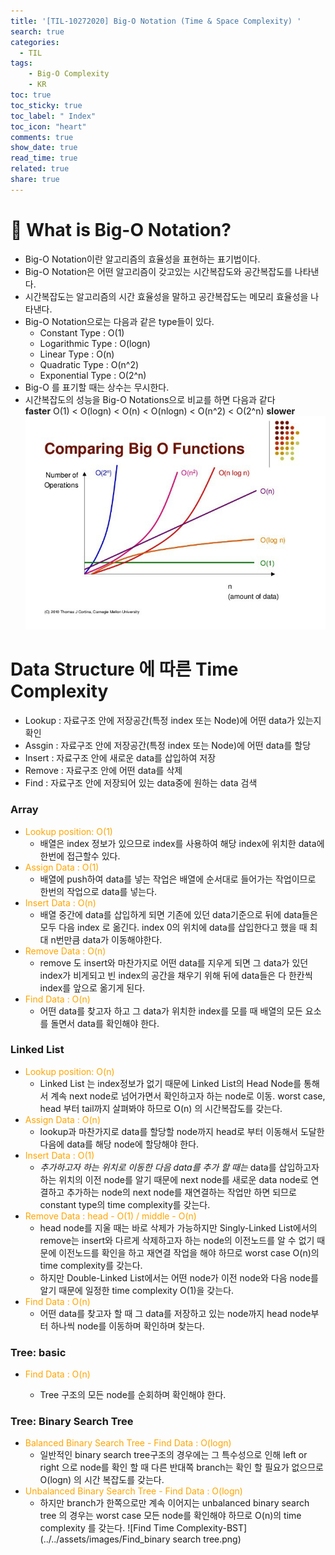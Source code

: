 ```yaml
---
title: '[TIL-10272020] Big-O Notation (Time & Space Complexity) '
search: true
categories: 
  - TIL
tags:
    - Big-O Complexity
    - KR
toc: true
toc_sticky: true
toc_label: " Index"
toc_icon: "heart"
comments: true
show_date: true
read_time: true
related: true
share: true
---
```


# 🔎 What is Big-O Notation?

- Big-O Notation이란 알고리즘의 효율성을 표현하는 표기법이다.
- Big-O Notation은 어떤 알고리즘이 갖고있는 시간복잡도와 공간복잡도를 나타낸다.
- 시간복잡도는 알고리즘의 시간 효율성을 말하고 공간복잡도는 메모리 효율성을 나타낸다.
- Big-O Notation으로는 다음과 같은 type들이 있다.
  - Constant Type : O(1)
  - Logarithmic Type : O(logn)
  - Linear Type : O(n)
  - Quadratic Type : O(n^2)
  - Exponential Type : O(2^n)
- Big-O 를 표기할 때는 상수는 무시한다.
- 시간복잡도의 성능을 Big-O Notations으로 비교를 하면 다음과 같다<br>
  **faster** O(1) < O(logn) < O(n) < O(nlogn) < O(n^2) < O(2^n) **slower**
  ![Comparing Algorithm with Big-O Notation ](../../assets/images/big-o_notation.png)

# Data Structure 에 따른 Time Complexity

- Lookup : 자료구조 안에 저장공간(특정 index 또는 Node)에 어떤 data가 있는지 확인
- Assgin : 자료구조 안에 저장공간(특정 index 또는 Node)에 어떤 data를 할당
- Insert : 자료구조 안에 새로운 data를 삽입하여 저장
- Remove : 자료구조 안에 어떤 data를 삭제
- Find : 자료구조 안에 저장되어 있는 data중에 원하는 data 검색

### Array

- <span style="color:orange">Lookup position: O(1)</span>
  - 배열은 index 정보가 있으므로 index를 사용하여 해당 index에 위치한 data에 한번에 접근할수 있다.
- <span style="color:orange">Assign Data : O(1)</span>
  - 배열에 push하여 data를 넣는 작업은 배열에 순서대로 들어가는 작업이므로 한번의 작업으로 data를 넣는다.
- <span style="color:orange">Insert Data : O(n)</span>
  - 배열 중간에 data를 삽입하게 되면 기존에 있던 data기준으로 뒤에 data들은 모두 다음 index 로 옮긴다. index 0의 위치에 data를 삽입한다고 했을 때 최대 n번만큼 data가 이동해야한다.
- <span style="color:orange">Remove Data : O(n)</span>
  - remove 도 insert와 마찬가지로 어떤 data를 지우게 되면 그 data가 있던 index가 비게되고 빈 index의 공간을 채우기 위해 뒤에 data들은 다 한칸씩 index를 앞으로 옮기게 된다.
- <span style="color:orange">Find Data : O(n)</span>
  - 어떤 data를 찾고자 하고 그 data가 위치한 index를 모를 때 배열의 모든 요소를 돌면서 data를 확인해야 한다.

### Linked List

- <span style="color:orange">Lookup position: O(n)</span>
  - Linked List 는 index정보가 없기 때문에 Linked List의 Head Node를 통해서 계속 next node로 넘어가면서 확인하고자 하는 node로 이동. worst case, head 부터 tail까지 살펴봐야 하므로 O(n) 의 시간복잡도를 갖는다.
- <span style="color:orange">Assign Data : O(n)</span>
  - lookup과 마찬가지로 data를 할당할 node까지 head로 부터 이동해서 도달한 다음에 data를 해당 node에 할당해야 한다.
- <span style="color:orange">Insert Data : O(1)</span>
  - _추가하고자 하는 위치로 이동한 다음 data를 추가 할 때는_ data를 삽입하고자 하는 위치의 이전 node를 알기 때문에 next node를 새로운 data node로 연결하고 추가하는 node의 next node를 재연결하는 작업만 하면 되므로 constant type의 time complexity를 갖는다.
- <span style="color:orange">Remove Data : head - O(1) / middle - O(n)</span>
  - head node를 지울 때는 바로 삭제가 가능하지만 Singly-Linked List에서의 remove는 insert와 다르게 삭제하고자 하는 node의 이전노드를 알 수 없기 때문에 이전노드를 확인을 하고 재연결 작업을 해야 하므로 worst case O(n)의 time complexity를 갖는다.
  - 하지만 Double-Linked List에서는 어떤 node가 이전 node와 다음 node를 알기 때문에 일정한 time complexity O(1)을 갖는다.
- <span style="color:orange">Find Data : O(n)</span>
  - 어떤 data를 찾고자 할 때 그 data를 저장하고 있는 node까지 head node부터 하나씩 node를 이동하며 확인하며 찾는다.

### Tree: basic

- <span style="color:orange">Find Data : O(n)</span>

  - Tree 구조의 모든 node를 순회하며 확인해야 한다.

### Tree: Binary Search Tree

- <span style="color:orange">Balanced Binary Search Tree - Find Data : O(logn)</span>
  - 일반적인 binary search tree구조의 경우에는 그 특수성으로 인해 left or right 으로 node를 확인 할 때 다른 반대쪽 branch는 확인 할 필요가 없으므로 O(logn) 의 시간 복잡도를 갖는다.
- <span style="color:orange">Unbalanced Binary Search Tree - Find Data : O(logn)</span>
  - 하지만 branch가 한쪽으로만 계속 이어지는 unbalanced binary search tree 의 경우는 worst case 모든 node를 확인해야 하므로 O(n)의 time complexity 를 갖는다.
    ![Find Time Complexity-BST](../../assets/images/Find_binary search tree.png)
